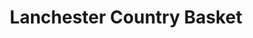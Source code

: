 ---
title: "Lanchester Country Basket"
url: /durham/lanchester-country-basket/
shop: Gemüse & Obst
---